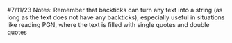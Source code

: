 #7/11/23
Notes: Remember that backticks can turn any text into a string (as long as the text does not have any backticks), especially useful in situations like reading PGN, where the text is filled with single quotes and double quotes


